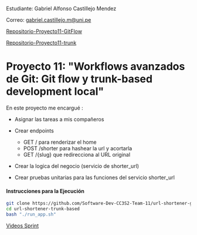 Estudiante: Gabriel Alfonso Castillejo Mendez

Correo: <gabriel.castillejo.m@uni.pe>

[Repositorio-Proyecto11-GitFlow](https://github.com/Software-Dev-CC3S2-Team-11/url-shortener-git-flow)

[Repositorio-Proyecto11-trunk](https://github.com/Software-Dev-CC3S2-Team-11/url-shortener-trunk-based)

# Proyecto 11: "Workflows avanzados de Git: Git flow y trunk-based development local"

En este proyecto me encargué :

- Asignar las tareas a mis compañeros
- Crear endpoints
  - GET / para renderizar el home
  - POST /shorter para hashear la url y acortarla
  - GET /{slug} que redirecciona al URL original

- Crear la logica del negocio (servicio de shorter_url)
- Crear pruebas unitarias para las funciones del servicio shorter_url

#### Instrucciones para la Ejecución

``` bash
git clone https://github.com/Software-Dev-CC3S2-Team-11/url-shortener-git-flow
cd url-shortener-trunk-based
bash "./run_app.sh"
```

[Videos Sprint](https://drive.google.com/drive/folders/1OhyuzLMx4Jxb6spb3BQfV6KLZ5CX3Lkt?usp=sharing)
